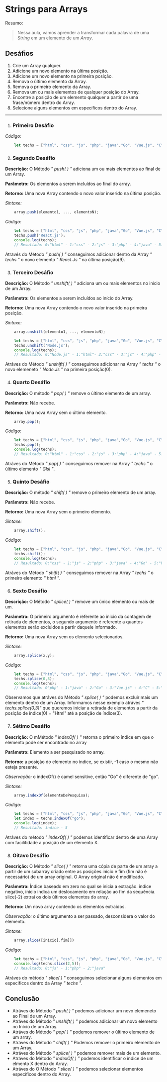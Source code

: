 # Strings para Arrays

Resumo:

> Nessa aula, vamos aprender a transformar cada palavra de uma *String* em um elemento de um *Array*.

## Desáfios

1. Crie um Array qualquer.
2. Adicione um novo elemento na última posição.
3. Adicione um novo elemento na primeira posição.
4. Remova o último elemento da Array.
5. Remova o primeiro elemento da Array.
6. Remova um ou mais elementos de qualquer posição do Array.
7. Encontre a posição de um elemento qualquer a partir de uma frase/número dentro do Array.
8. Selecione alguns elementos em específicos dentro do Array.

---

1. ### Primeiro Desáfio

*Código:*

```js
    let techs = ["html", "css", "js", "php", "java","Go", "Vue.js", "C", "Glsl"];
```

2. ### Segundo Desáfio

**Descrição:** O Método *" push( ) "* adiciona um ou mais elementos ao final de um Array.

**Parâmetro:** Os elementos a serem incluídos ao final do array.

**Retorno:** Uma nova Array contendo o novo valor inserido na última posição.

*Sintaxe:*

```js
    array.push(elemento1, ..., elementoN);
```

*Código:*

```js
    let techs = ["html", "css", "js", "php", "java","Go", "Vue.js", "C", "Glsl"];
    techs.push('React.js');
    console.log(techs);
    // Resultado: 0:"html" - 1:"css" - 2:"js" - 3:"php" - 4:"java" - 5:"Go" - 6:"Vue.js" - 7:"C" - 8:"Glsl" - 9:"React.Js"
```

Através do Método *" push( ) "* conseguimos adicionar dentro da Array *" techs "* o novo elemento *" React.Js "* na última posição(9).

3. ### Terceiro Desáfio

**Descrição:** O Método *" unshift( ) "*  adiciona um ou mais elementos no início de um Array.

**Parâmetro:** Os elementos a serem incluídos ao início do Array.

**Retorno:** Uma nova Array contendo o novo valor inserido na primeira posição.


*Sintaxe:*

```js
    array.unshift(elemento1, ..., elementoN);
```

```js
    let techs = ["html", "css", "js", "php", "java","Go", "Vue.js", "C", "Glsl"];
    techs.unshift('Node.js');
    console.log(techs);
    // Resultado: 0:"Node.js" - 1:"html"- 2:"css" - 3:"js" - 4:"php" - 5:"java" - 6:"Go" - 7:"Vue.js" - 8:"C" - 9:"Glsl".
```

Atráves do Método *" unshift( ) "* conseguimos adicionar na Array *" techs "* o novo elemeneto *" Node.Js "* na primeira posição(0).

4. ### Quarto Desáfio

**Descrição:** O método *" pop( ) "* remove o último elemento de um array.

**Parâmetro:** Não recebe.

**Retorno:** Uma nova Array sem o último elemento.

```js
    array.pop();
```

*Código:*

```js
    let techs = ["html", "css", "js", "php", "java","Go", "Vue.js", "C", "Glsl"];
    techs.pop();
    console.log(techs);
    // Resultado: 0:"html" - 1:"css" - 2:"js" - 3:"php" - 4:"java" - 5:"Go" - 6:"Vue.js" - 7:"C".
```

Atráves do Método *" pop( ) "* conseguimos remover na Array *" techs "* o último elemento *" Glsl "*.

5. ### Quinto Desáfio

**Descrição:** O método *" shift( ) "* remove o primeiro elemento de um array.

**Parâmetro:** Não recebe.

**Retorno:** Uma nova Array sem o primeiro elemento.


*Sintaxe:*

```js
    array.shift();
```

*Código:*

```js
    let techs = ["html", "css", "js", "php", "java","Go", "Vue.js", "C", "Glsl"];
    techs.shift();
    console.log(techs);
    // Resultado: 0:"css" - 1:"js" - 2:"php" - 3:"java" - 4:"Go" - 5:"Vue.js" - 6:"C" - 7:"Glsl".
```

Atráves do Método *" shift( ) "* conseguimos remover na Array *" techs "* o primeiro elemento *" html "*.

6. ### Sexto Desáfio

**Descrição:** O Método *" splice( ) "* remove um único elemento ou mais de um.

**Parâmetro:** O primeiro argumento é referente ao inicio da contagem de retirada de elementos, o segundo argumento é referente a quantos elementos serão excluidos a partir daquele informado.

**Retorno:** Uma nova Array sem os elemento selecionados.

*Sintaxe:*

```js
    array.splice(x,y);
```

*Código:*

```js
    let techs = ["html", "css", "js", "php", "java","Go", "Vue.js", "C", "Glsl"];
    techs.splice(0,3);
    console.log(techs);
    // Resultado: 0"php" - 1:"java" - 2:"Go" - 3:"Vue.js" - 4:"C" - 5:"Glsl"
```

Observamos que atráves do Método *" splice( ) "* podemos excluir mais um elemento dentro de um Array. Informamos nesse exemplo atráves *" techs.splice(0,3)"* que queremos iniciar a retirada de elementos a partir da posição de índice(0) = "Html" até a posição de índice(3).

7. ### Sétimo Desáfio

**Descrição:** O mMétodo *" indexOf( ) "* retorna o primeiro índice em que o elemento pode ser encontrado no array

**Parâmetro:** Elemento a ser pesquisado no array.

**Retorno:** a posição do elemento no índice, se existir, -1 caso o mesmo não esteja presente.

*Observação:* o indexOf() é camel sensitive, então "Go" é diferente de "go".

*Sintaxe:*

```js
    array.indexOf(elementoDePesquisa);
```

*Código:*

```js
    let techs = ["html", "css", "js", "php", "java","Go", "Vue.js", "C", "Glsl"];
    let index = techs.indexOf("go");
    console.log(index);
    // Resultado: índice - 5
```
Atráves do método *" indexOf( ) "* podemos identificar dentro de uma Array com facilitidade a posição de um elemento X.

8. ### Oitavo Desáfio

**Descrição:** O Método *" slice( ) "* retorna uma cópia de parte de um array a partir de um subarray criado entre as posições início e fim (fim não é necessário) de um array original. O Array original não é modificado.

**Parâmetro:** Índice baseado em zero no qual se inicia a extração.
índice negativo, início indica um deslocamento em relação ao fim da sequência. slice(-2) extrai os dois últimos elementos do array.

**Retorno:** Um novo array contendo os elementos extraídos.

*Observação:* o último argumento a ser passado, desconsidera o valor do elemento.

*Sintaxe:*

```js
    array.slice([início[,fim]])
```

*Código:*

```js
    let techs = ["html", "css", "js", "php", "java","Go", "Vue.js", "C", "Glsl"];
    console.log(techs.slice(2,5));
    // Resultado: 0:"js" - 1:"php" - 2:"java"
```
Atráves do método *"  slice( ) "*  conseguimos selecionar alguns elementos em especificos dentro da Array *" techs "*.


## Conclusão

- Atráves do Método *" push( ) "* podemos adicionar um novo elemeneto ao Final de um Array.
- Atráves do Método *" unshift( ) "*  podemos adicionar um novo elemento no Início de um Array.
- Atráves do Método *" pop( ) "* podemos remover o último elemento de um array.
- Atráves do Método *" shift( ) "* Podemos remover o primeiro elemento de um Array.
- Atráves do Método *" splice( ) "* podemos remover mais de um elemento.
- Atráves do Método *" indexOf( ) "* podemos identificar o índice de um elmento X dentro do Array.
- Atráves do O Método *" slice( ) "* podemos selecionar elementos específicos dentro do Array.